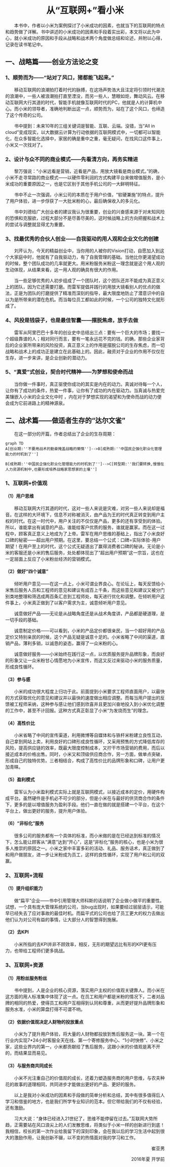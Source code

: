 # <center> 从“互联网+”看小米</center >
&emsp;&emsp;本书中，作者以小米为案例探讨了小米成功的因素，也就当下的互联网的特点和趋势做了详解。书中讲述的小米成功的因素和手段着实出彩，本文将以此为中心，就小米成功的原因和手段从战略和战术两个角度做总结和论述，并附以心得，记录在读书笔记中。

## 一、战略篇——创业方法论之变

### 1、顺势而为——“站对了风口，猪都能飞起来。”

&emsp;&emsp;移动互联网的浪潮拍打着时代的脉搏，在这场声势浩大且注定将引领时代潮流的浪潮中，一些人被浪潮拍打直至湮没，而另一些人，慧眼如炬，舞动风云。在移动互联网大行其道的时代，智能手机就像互联网时代的PC，他就是人的计算机中心。而小米的领导者，准确地判断出这一点，顺势而为，站在了这个风口，也缔造了这个传奇的公司。

&emsp;&emsp;书中提到：未来10年的三组关键词是智能、互联、云端。没错，当“All in cloud”变成现实，以大数据云计算为行动依据的互联网模式中，一切都可以智能化，在众多智能化选择中，家居的确是重中之重，毫无疑问，在找风口这件事上，小米又一次找对了。

### 2、设计与众不同的商业模式——先看清方向，再务实精进

&emsp;&emsp;黎万强说：“小米远看是营销，近看是产品，用放大镜看是商业模式。”的确，小米不走寻常路的商业模式——以硬件零利润的方式构建平台来做增值服务，是小米成功的重要原因之一，也是它区别于其他手机公司的一大鲜明特征。

&emsp;&emsp;书中不止一次强调，小米公司的本质在于用户价值，“软硬兼施”的特点，提升了用户体验，进一步俘获了一大批米粉的心，最后确保收入的多元化。

&emsp;&emsp;书中刘德给广大创业者的建议我认为很重要，创业的兴奋感来源于对未知风险的恐惧和克服欲，过程大部分不是尽善尽美的，这时候战略上的方向把握和战术上的尝试与调整就显得尤为重要。

### 3、找最优秀的合伙人创业——自我驱动的用人观和企业文化的创建

&emsp;&emsp;刘芹认为，今天的精益创业中，当你用的人被你的Vision打动，自愿加入到这个大家庭中时，他就有了自我驱动力，有了自我管理的基础。当他比你更渴望成功的时候，整个团队成功的几率就更大。用米粉服务米粉这一理念就是这个用人观的生动体现，从结果来看，这一用人观的确具有很大的作用。

&emsp;&emsp;当一些足够优秀的人初步组成了一个团队时，这个团队还并不能成为真正意义上的团队，因为它还需要打磨。而雷军提倡并践行的用放大镜看别人的优点的做法，正是为团队的打磨提供了精准而深刻的指导，最大限度地防止了潜意识中的自以为是所带来的潜在危机。而当每位员工都如此的时候，一个公司的独特文化就形成了。

### 4、风投是钱袋子，也是最佳智囊——摆脱焦虑，放手去做

&emsp;&emsp;雷军从阿里巴巴十多年的创业史中总结出三点：要有一个巨大的市场；要找一个超级靠谱的人；相对同行而言，要有一笔永远花不完的钱。的确，那些企业家背后的企业家所带来的风险投资，真正意义上的作用是摆脱公司的生存焦虑，而一切战略和战术上的成功正是建立在此基础上的。因此，融资对于企业的作用不仅仅在生存，进一步来讲，是企业创新的潜动力。

### 5、“真爱”式创业，契合时代精神——为梦想和使命而战

&emsp;&emsp;当你做一件事时，真正驱使你成功的其实是内在的动力。真诚对待每一个人，让你有了成功的条件，热爱一件事，让你有了成功的内在驱动力。当真诚与热爱完美镶嵌入小米的企业文化中时 ，内在对于梦想实现的渴望和为使命而战的动力便会成为它前进路上的精神源泉。

## 二、战术篇——做适者生存的“达尔文雀”

&emsp;&emsp;在这一部分的开篇，作者总结出了企业的生存周期：


```
graph TD
A[创业期:''不要用战术的勤奋掩盖战略的懒惰'']-->B[成熟期:''中国民企强化职业化管理能力的时机到了'']

B[成熟期:''中国民企强化职业化管理能力的时机到了'']-->C[转型期:''我们要转换,慢慢在人力资源机制中,也要形成培养战略家思想家的土壤'']

```

### 1、互联网+价值观

#### （1）用户思维

&emsp;&emsp;移动互联网大行其道的时代，这对一些人来说是灾难，对另一些人来说却是福音。在这样的大环境下，信息不对称被消灭，由产品为王的时代真正转变到用户主权的时代。在这一时代中，用户关注的不仅仅是产品，更多的还有享受到的体验。所以，谁能拿出有诚意的产品，谁能给客户优质的服务，谁就是赢家。而在这一过程中，顾客真正意义上地成为了上帝。雷军在用户思维的基础上，指出了小米良好口碑的秘密——超出用户预期。在这里，要总结一个公式：口碑=实际体验-用户期望！在用户至上的时代，这个公式无疑道出了赢得消费者口碑的秘诀。无论是小米的客服还是小米的售后服务，处处都体现出了“超出用户预期”这一宗旨，这也在一定层面上反应了小米粉丝经济的营销模式。

#### （2）做好“四个诚意”

&emsp;&emsp;倾听用户意见——在这一点上，小米可谓业界良心。在论坛上，每天反馈给小米售后服务人员和工程师的意见和建议有成百上千条，而这些意见和建议又被分门别类地整理和筛选成两百条汇总到工程师处，每天进行优化和调整。在倾听用户这件事上，小米真正做到了以客户需求为主，诚意倾听用户意见。

&emsp;&emsp;诚意做好产品——无论是从战略角度还是从战术角度讲，产品都是硬道理，是一切手段的基础。

&emsp;&emsp;诚意制定价格——可以看到，小米的产品定价都很亲民，当一个超好用的产品定价又特别亲民的时候，这个产品无疑是诚意十足的。小米省略了中间的渠道，直销产品，薄利多销，以诚恳的姿态，赢得了一众米粉的心。

&emsp;&emsp;诚意做好服务——小米始终在践行这一点，以优质服务提升品牌形象，而良好的形象又让一众米粉甘心情愿地为小米宣传，而这又反过来驱动小米的服务质量，形成良性循环。

#### （3）参与感

&emsp;&emsp;小米的成功很大程度上归功于此。前面提到小米要求工程师直面用户，以最快的方式获取优化的意见和建议并以最快的速度做出相应调整。而每当用户提出的反馈被工程师采纳，这种参与感让他们感到欣喜并且更加兴奋地投入到小米优化调整的工作中，甚至不计回报。这种方式真正彰显了小米“为发烧而生”的理念。

#### （4）高性价比

&emsp;&emsp;小米省略了中间的宣传渠道，利用微博等自媒体和与铁杆米粉建立良性互动，自己拿到网站上卖，利用良好的口碑形成良性循环，又采用预售的方式降低库存的风险，提高供应链的效率，既最大限度控制成本，又拧干市场营销的费用，而后以接近成本的价格出售。同时，小米又和顶级供应商合作，另一方面，做单点突破，形成自己的独特优势。三者相结合，构成了高性价比的品牌形象和口碑，让用户更加青睐。

#### （5）盈利模式

&emsp;&emsp;雷军认为小米盈利模式实际上就是互联网模式，以接近成本的定价，用硬件构成平台。虽然硬件是手机必不可少的部分，但是小米在与最好的供货商合作的条件下，更多的是以增值服务为盈利手段。他们一直在做的就是搭建一个平台，在这个平台上，做出更好的服务，提升用户体验。

#### （6）“非标化”服务

&emsp;&emsp;很多公司的服务都有一个具体的标准，而小米做的是在已经达到标准的情况下，怎么能让顾客从“满意”达到“开心”，这是“非标化”服务的核心，也是小米为很多人推崇的原因之一。小米之家中丰富多彩的活动、礼品、服务话术，真正做到了和用户做朋友，进一步让米粉成为员工，这样的良性循环，实现了用户和公司的双赢。

### 2、互联网+流程

#### （1）提升组织能力

&emsp;&emsp;做“扁平”企业——书中引用管理大师科斯的话说明了企业做小做平的重要性。试想，一个具有庞大管理系统的公司，当bug出现时，如果要经过层层请示，可能早已经失去了应对事故的最佳时机。而扁平式的公司也给了员工更大的权力去做出他们认为对公司有益的事情，让大部分人的智慧得到施展。

#### （2）去KPI

&emsp;&emsp;小米所指的去KPI并非不顾效率，相反，无形的期望远比有形的KPI更有压力，也带给工程师们更多挑战。

### 3、互联网+资源

#### （1）用粉丝服务粉丝

&emsp;&emsp;书中提到，人是企业的核心资源，落实用户主权的价值观关键靠人。而小米在这方面的用人标准集中体现了这一点。在员工和用户都是米粉的情况下，二者对品牌的相同的热爱，使得员工和用户互相得到认同和尊重，从而更好提升品牌形象和服务水准，小米的算盘打得不可谓不响。

#### （2）依据价值观决定人财物的投放重点

&emsp;&emsp;小米为了提升用户体验，将大量的人财物都投放到售后服务这一块。第一个在行业内实现7*24小时客服全天在线、第一个寄修服务中心、“1小时快修”、小米之家，这些业界内的第一，小米都贡献给了售后服务，这跟小米的价值观是离不开的，而结果显而易见。

#### （3）与服务商共同成长

&emsp;&emsp;小米不光注重自己的价值观的成长，还着力塑造服务商的用户思维，与农夫种花的故事的道理相同，共同进步才能做出更好的产品、更好的服务。

&emsp;&emsp;以上是我对小米成功的因素和手段做的简单分析和总结，其中有很多值得后人学习和借鉴的地方，也是我们所学专业知识的范本。但它带给我们的不仅有经验，还有激励。

&emsp;&emsp;习大大说：“身体已经进入21世纪了，思维不能停留在过去。”互联网大势所趋，正需要站在风口浪尖上的人们发散思维，将类似于小米一样的创新进行到底！我相信，校长的第一次作业给我留下的深刻印象，会在我以后的学习生活中起到很大的激励作用，让我创新不辍，以不变的热情面对我的学习和工作。

<p align="right">崔亚男</p>

<p align="right">2016年夏 开学前</p>
